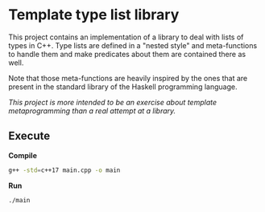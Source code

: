 # Template type list library

This project contains an implementation of a library to deal with lists of types in C++.
Type lists are defined in a "nested style" and meta-functions to handle them and make predicates about them are contained there as well.

Note that those meta-functions are heavily inspired by the ones that are present in the standard library of the Haskell programming language.

*This project is more intended to be an exercise about template metaprogramming than a real attempt at a library.*

## Execute
**Compile**
```sh
g++ -std=c++17 main.cpp -o main
```

**Run**
```sh
./main
```

